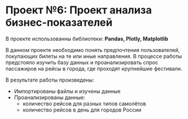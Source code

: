 # Проект №6: Проект анализа бизнес-показателей

В проекте использованны библиотеки:
**Pandas, Plotly, Matplotlib**

В данном проекте необходимо понять предпочтения пользователей, покупающих билеты на те или иные направления. В процессе работы предстояло изучить базу данных и проанализировать спрос пассажиров на рейсы в города, где проходят крупнейшие фестивали.

В результате работы произведены:
- Импортированы файлы и изучены данные
- Проанализированы данные:
  - количество рейсов для разных типов самолётов
  - количество рейсов в день для городов России
